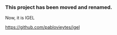 ### This project has been moved and renamed. 
Now, it is IGEL

https://github.com/pablovieytes/igel



